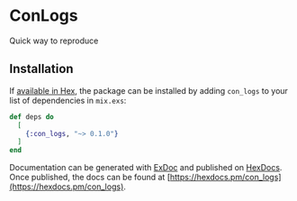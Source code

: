 # ConLogs

Quick way to reproduce

## Installation

If [available in Hex](https://hex.pm/docs/publish), the package can be installed
by adding `con_logs` to your list of dependencies in `mix.exs`:

```elixir
def deps do
  [
    {:con_logs, "~> 0.1.0"}
  ]
end
```

Documentation can be generated with [ExDoc](https://github.com/elixir-lang/ex_doc)
and published on [HexDocs](https://hexdocs.pm). Once published, the docs can
be found at [https://hexdocs.pm/con_logs](https://hexdocs.pm/con_logs).

